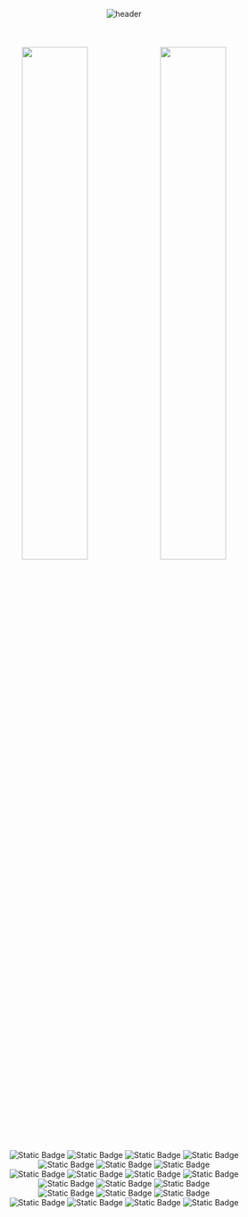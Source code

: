 <div align="center">
  
![header](https://capsule-render.vercel.app/api?type=blur&height=250&color=gradient&customColorList=12&text=반갑습니다%20박미현입니다&textBg=false&fontColor=7aa2f7&fontSize=50&reversal=true&descSize=30&descAlignY=69&fontAlignY=50&section=header)
<br/><br/><br/><br/>
<img src="https://raw.githubusercontent.com/parkmihyunn/github-stats-transparent/ef3957ec2399584f4cfeb2e4e79ccc6c03878fd6/generated/overview.svg" width="48.5%" />
<img src="https://raw.githubusercontent.com/parkmihyunn/github-stats-transparent/ef3957ec2399584f4cfeb2e4e79ccc6c03878fd6/generated/languages.svg" width="48.5%" />

<br/><br/><br/><br/>
![Static Badge](https://img.shields.io/badge/HTML-7aa2f7?style=for-the-badge&logo=html5&logoColor=ffffff)
![Static Badge](https://img.shields.io/badge/JavaScript-7aa2f7?style=for-the-badge&logo=javascript&logoColor=ffffff)
![Static Badge](https://img.shields.io/badge/Node.js-7aa2f7?style=for-the-badge&logo=nodedotjs&logoColor=ffffff)
![Static Badge](https://img.shields.io/badge/typescript-7aa2f7?style=for-the-badge&logo=typescript&logoColor=ffffff)
<br/>
![Static Badge](https://img.shields.io/badge/React-7aa2f7?style=for-the-badge&logo=react&logoColor=ffffff)
![Static Badge](https://img.shields.io/badge/Vue-7aa2f7?style=for-the-badge&logo=vuedotjs&logoColor=ffffff)
![Static Badge](https://img.shields.io/badge/Next-7aa2f7?style=for-the-badge&logo=nextdotjs&logoColor=ffffff)
<br/>
![Static Badge](https://img.shields.io/badge/CSS-7aa2f7?style=for-the-badge&logo=css&logoColor=ffffff)
![Static Badge](https://img.shields.io/badge/PostCSS-7aa2f7?style=for-the-badge&logo=postcss&logoColor=ffffff)
![Static Badge](https://img.shields.io/badge/styledcomponents-7aa2f7?style=for-the-badge&logo=styledcomponents&logoColor=ffffff)
![Static Badge](https://img.shields.io/badge/sass-7aa2f7?style=for-the-badge&logo=sass&logoColor=ffffff)
<br/>
![Static Badge](https://img.shields.io/badge/TailwindCSS-7aa2f7?style=for-the-badge&logo=tailwindcss&logoColor=ffffff)
![Static Badge](https://img.shields.io/badge/prettier-7aa2f7?style=for-the-badge&logo=prettier&logoColor=ffffff)
![Static Badge](https://img.shields.io/badge/eslint-7aa2f7?style=for-the-badge&logo=eslint&logoColor=ffffff)
<br/>
![Static Badge](https://img.shields.io/badge/MobX-7aa2f7?style=for-the-badge&logo=mobx&logoColor=ffffff)
![Static Badge](https://img.shields.io/badge/yarn-7aa2f7?style=for-the-badge&logo=yarn&logoColor=ffffff)
![Static Badge](https://img.shields.io/badge/npm-7aa2f7?style=for-the-badge&logo=npm&logoColor=ffffff)
<br/>
![Static Badge](https://img.shields.io/badge/github-7aa2f7?style=for-the-badge&logo=github&logoColor=ffffff)
![Static Badge](https://img.shields.io/badge/notion-7aa2f7?style=for-the-badge&logo=notion&logoColor=ffffff)
![Static Badge](https://img.shields.io/badge/figma-7aa2f7?style=for-the-badge&logo=figma&logoColor=ffffff)
![Static Badge](https://img.shields.io/badge/postman-7aa2f7?style=for-the-badge&logo=postman&logoColor=ffffff)
<br/><br/>
<br/>
</div>
